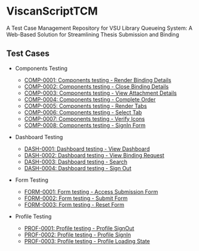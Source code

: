 # ViscanScriptTCM
A Test Case Management Repository for VSU Library Queueing System: A Web-Based Solution for Streamlining Thesis Submission and Binding

## Test Cases

* Components Testing
   * [COMP-0001: Components testing - Render Binding Details](<./Components Testing/COMP-0001_components_testing_render_binding_details.md>)  
   * [COMP-0002: Components testing - Close Binding Details](<./Components Testing/COMP-0002_components_testing_close_binding_details.md>)  
   * [COMP-0003: Components testing - View Attachment Details](<./Components Testing/COMP-0003_components_testing_view_attachment_details.md>)  
   * [COMP-0004: Components testing - Complete Order](<./Components Testing/COMP-0004_components_testing_complete_order.md>)
   * [COMP-0005: Components testing - Render Tabs](<./Components Testing/COMP-0005_components_testing_render_tabs.md>)
   * [COMP-0006: Components testing - Select Tab](<./Components Testing/COMP-0006_components_testing_select_tabs.md>)
   * [COMP-0007: Components testing - Verify Icons](<./Components Testing/COMP-0007_components_testing_verify_icons.md>)
   * [COMP-0008: Components testing - SignIn Form](<./Components Testing/COMP-0008components_testing_signin_form.md>)

* Dashboard Testing
   * [DASH-0001: Dashboard testing - View Dashboard](<./Dashboard Testing/DASH-0001_dashboard_testing_view_dashboard.md>)  
   * [DASH-0002: Dashboard testing - View Binding Request](<./Dashboard Testing/DASH-0002_dashboard_testing_view_binding_request_details.md>)  
   * [DASH-0003: Dashboard testing - Search](<./Dashboard Testing/DASH-0003_dashboard_testing_search.md>)  
   * [DASH-0004: Dashboard testing - Sign Out](<./Dashboard Testing/DASH-0004_dashboard_testing_sign_out.md>)  

* Form Testing
   * [FORM-0001: Form testing - Access Submission Form](<./Form Testing/FORM-0001_form_testing_access_submission_form.md>)  
   * [FORM-0002: Form testing - Submit Form](<./Form Testing/FORM-0001_form_testing_submit_form.md>)  
   * [FORM-0003: Form testing - Reset Form](<./Form Testing/FORM-0001_form_testing_reset_form.md>)  

* Profile Testing
   * [PROF-0001: Profile testing - Profile SignOut](<./Profile Testing/PROF-0001_profile_testing_profile_signout.md>)
   * [PROF-0002: Profile testing - Profile SignIn](<./Profile Testing/PROF-0002_profile_testing_profile_signin.md>)
   * [PROF-0003: Profile testing - Profile Loading State](<./Profile Testing/PROF-0003_profile_testing_loading_state.md>)
